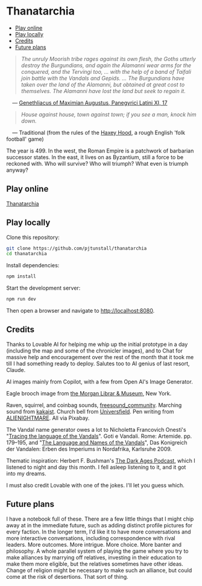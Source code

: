 # Thanatarchia

- [Play online](#play-online)
- [Play locally](#play-locally)
- [Credits](#credits)
- [Future plans](#future-plans)

> _The unruly Moorish tribe rages against its own flesh, the Goths utterly destroy the Burgundians, and again the Alamanni wear arms for the conquered, and the Tervingi too, ... with the help of a band of Taifali join battle with the Vandals and Gepids. ... The Burgundians have taken over the land of the Alamanni, but obtained at great cost to themselves. The Alamanni have lost the land but seek to regain it._

&nbsp;&nbsp;&nbsp;&nbsp;— [Genethliacus of Maximian Augustus, Panegyrici Latini XI, 17](https://www.jassa.org/?p=7497)

> _House against house, town against town; if you see a man, knock him down._

&nbsp;&nbsp;&nbsp;&nbsp;— Traditional (from the rules of the [Haxey Hood](https://en.wikipedia.org/wiki/Haxey_Hood), a rough English 'folk football' game)

The year is 499. In the west, the Roman Empire is a patchwork of barbarian successor states. In the east, it lives on as Byzantium, still a force to be reckoned with. Who will survive? Who will triumph? What even is triumph anyway?

## Play online

[Thanatarchia](https://thanatarchia.netlify.app/)

## Play locally

Clone this repository:

```sh
git clone https://github.com/pjtunstall/thanatarchia
cd thanatarchia

```

Install dependencies:

```sh
npm install
```

Start the development server:

```sh
npm run dev
```

Then open a browser and navigate to [http://localhost:8080](http://localhost:8080).

## Credits

Thanks to Lovable AI for helping me whip up the initial prototype in a day (including the map and some of the chronicler images), and to Chat for massive help and encouragement over the rest of the month that it took me till I had something ready to deploy. Salutes too to AI genius of last resort, Claude.

AI images mainly from Copilot, with a few from Open AI's Image Generator.

Eagle brooch image from [the Morgan Librar & Museum](https://www.themorgan.org/objects/item/290015), New York.

Raven, squirrel, and coinbag sounds, [freesound_community](https://pixabay.com/users/freesound_community-46691455/). Marching sound from [kakaist](https://pixabay.com/users/kakaist-48093450). Church bell from [Universfield](https://pixabay.com/users/universfield-28281460). Pen writing from [ALIENIGHTMARE](https://pixabay.com/users/alienightmare-42489797). All via Pixabay.

The Vandal name generator owes a lot to Nicholetta Francovich Onesti's "[Tracing the language of the Vandals](https://www.academia.edu/691311/Tracing_the_Language_of_the_Vandals)". Goti e Vandali. Rome: Artemide. pp. 179–195, and "[The Language and Names of the Vandals](https://www.academia.edu/1516556/THE_LANGUAGE_AND_NAMES_OF_THE_VANDALS)", Das Konigreich der Vandalen: Erben des Imperiums in Nordafrika, Karlsruhe 2009.

Thematic inspiration: Herbert F. Bushman's [The Dark Ages Podcast](https://darkagespod.com/), which I listened to night and day this month. I fell asleep listening to it, and it got into my dreams.

I must also credit Lovable with one of the jokes. I'll let you guess which.

## Future plans

I have a notebook full of these. There are a few little things that I might chip away at in the immediate future, such as adding distinct profile pictures for every faction. In the longer term, I'd like it to have more conversations and more interactive conversations, including correspondence with rival leaders. More outcomes. More intrigue. More choice. More banter and philosophy. A whole parallel system of playing the game where you try to make alliances by marrying off relatives, investing in their education to make them more eligible, but the relatives sometimes have other ideas. Change of religion might be necessary to make such an alliance, but could come at the risk of desertions. That sort of thing.

